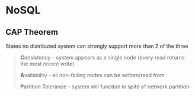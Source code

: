 # NoSQL

## CAP Theorem
States no distributed system can strongly support more than 2 of the three
> **C**onsistency - system appears as a single node (every read returns the
 most recent write)
>
> **A**vailability - all non-failing nodes can be written/read from
>
> **P**artition Tolerance - system will function in spite of network partition
